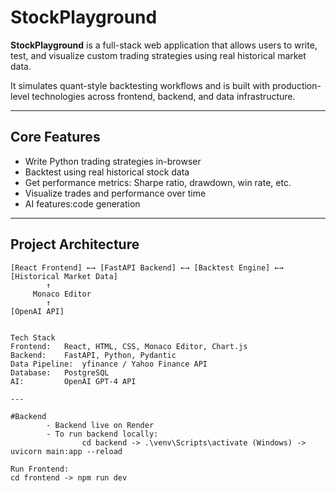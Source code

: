 #  StockPlayground

**StockPlayground** is a full-stack web application that allows users to write, test, and visualize custom trading strategies using real historical market data.

It simulates quant-style backtesting workflows and is built with production-level technologies across frontend, backend, and data infrastructure.

---

##  Core Features

- Write Python trading strategies in-browser
- Backtest using real historical stock data
- Get performance metrics: Sharpe ratio, drawdown, win rate, etc.
- Visualize trades and performance over time
- AI features:code generation

---

##  Project Architecture

```text
[React Frontend] ←→ [FastAPI Backend] ←→ [Backtest Engine] ←→ [Historical Market Data]
        ↑                                           
     Monaco Editor                           
        ↑                                            
[OpenAI API]                                   


Tech Stack
Frontend:	React, HTML, CSS, Monaco Editor, Chart.js
Backend:	FastAPI, Python, Pydantic
Data Pipeline:	yfinance / Yahoo Finance API
Database:	PostgreSQL 
AI:	        OpenAI GPT-4 API

---

#Backend
        - Backend live on Render
        - To run backend locally:       
                cd backend -> .\venv\Scripts\activate (Windows) -> uvicorn main:app --reload

Run Frontend:
cd frontend -> npm run dev